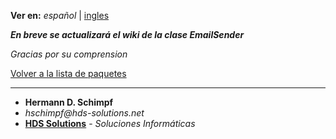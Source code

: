 **Ver en:** _español_ | [ingles](http://code.google.com/p/javaclassesrepository/wiki/EmailSender?tm=6&wl=en)

**_En breve se actualizará el wiki de la clase EmailSender_**

_Gracias por su comprension_

[Volver a la lista de paquetes](http://code.google.com/p/javaclassesrepository/wiki/packages?tm=6&wl=es)

---

  * **Hermann D. Schimpf**
  * _hschimpf@hds-solutions.net_
  * **[HDS Solutions](http://hds-solutions.net)** - _Soluciones Informáticas_